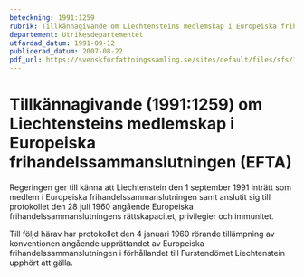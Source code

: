 ```yaml
---
beteckning: 1991:1259
rubrik: Tillkännagivande om Liechtensteins medlemskap i Europeiska frihandelssammanslutningen (EFTA)
departement: Utrikesdepartementet
utfardad_datum: 1991-09-12
publicerad_datum: 2007-08-22
pdf_url: https://svenskforfattningssamling.se/sites/default/files/sfs/1991-09/SFS1991-1259.pdf
---
```


# Tillkännagivande (1991:1259) om Liechtensteins medlemskap i Europeiska frihandelssammanslutningen (EFTA)

Regeringen ger till känna att Liechtenstein den 1 september 1991 inträtt som medlem i Europeiska frihandelssammanslutningen samt anslutit sig till protokollet den 28 juli 1960 angående Europeiska frihandelssammanslutningens rättskapacitet, privilegier och immunitet.

Till följd härav har protokollet den 4 januari 1960 rörande tillämpning av konventionen angående upprättandet av Europeiska frihandelssammanslutningen i förhållandet till Furstendömet Liechtenstein upphört att gälla.
